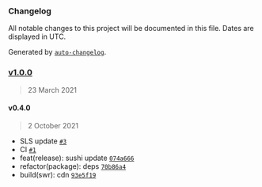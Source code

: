 ### Changelog

All notable changes to this project will be documented in this file. Dates are displayed in UTC.

Generated by [`auto-changelog`](https://github.com/CookPete/auto-changelog).

### [v1.0.0](https://github.com/sambacha/sushiswap-api/compare/v0.4.0...v1.0.0)

> 23 March 2021

#### v0.4.0

> 2 October 2021

- SLS update [`#3`](https://github.com/sambacha/sushiswap-api/pull/3)
- CI [`#1`](https://github.com/sambacha/sushiswap-api/pull/1)
- feat(release): sushi update [`074a666`](https://github.com/sambacha/sushiswap-api/commit/074a666dc47db8e4306b2e64daa99294bf8e8bce)
- refactor(package): deps [`70b86a4`](https://github.com/sambacha/sushiswap-api/commit/70b86a42331c1d89cf5594b6664caa9f97a611ec)
- build(swr): cdn [`93e5f19`](https://github.com/sambacha/sushiswap-api/commit/93e5f19774c2c52b28aec0684fa3f67905990e63)
